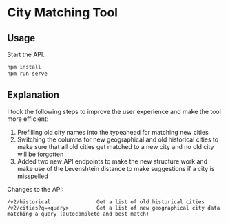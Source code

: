 # City Matching Tool

## Usage

Start the API.

```sh
npm install
npm run serve
```

## Explanation

I took the following steps to improve the user experience and make the tool more efficient:

1. Prefilling old city names into the typeahead for matching new cities
2. Switching the columns for new geographical and old historical cities to make sure that all old cities get matched to a new city and no old city will be forgotten
3. Added two new API endpoints to make the new structure work and make use of the Levenshtein distance to make suggestions if a city is misspelled

Changes to the API:

```
/v2/historical               Get a list of old historical cities
/v2/cities?q=<query>         Get a list of new geographical city data matching a query (autocomplete and best match)
```
